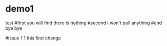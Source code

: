 # demo1
test
#first 
you will find there is nothing
#second 
i won't pull anything
#end
bye bye

#issue 1
    1 this first change